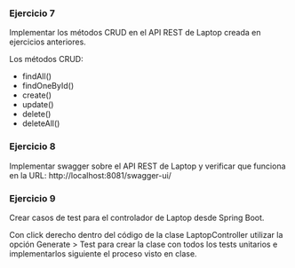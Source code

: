 ### Ejercicio 7

Implementar los métodos CRUD en el API REST de Laptop creada en ejercicios anteriores.

Los métodos CRUD:

* findAll()
* findOneById()
* create()
* update()
* delete()
* deleteAll()

### Ejercicio 8

Implementar swagger sobre el API REST de Laptop y verificar que funciona en la URL: http://localhost:8081/swagger-ui/

### Ejercicio 9

Crear casos de test para el controlador de Laptop desde Spring Boot.

Con click derecho dentro del código de la clase LaptopController utilizar la opción Generate > Test para crear la clase con todos los tests unitarios e implementarlos siguiente el proceso visto en clase.